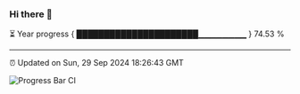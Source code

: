 ### Hi there 👋

⏳ Year progress { ██████████████████████▁▁▁▁▁▁▁▁ } 74.53 %

---

⏰ Updated on Sun, 29 Sep 2024 18:26:43 GMT

![Progress Bar CI](https://github.com/ZhaoGui/ZhaoGui/workflows/Progress%20Bar%20CI/badge.svg)
